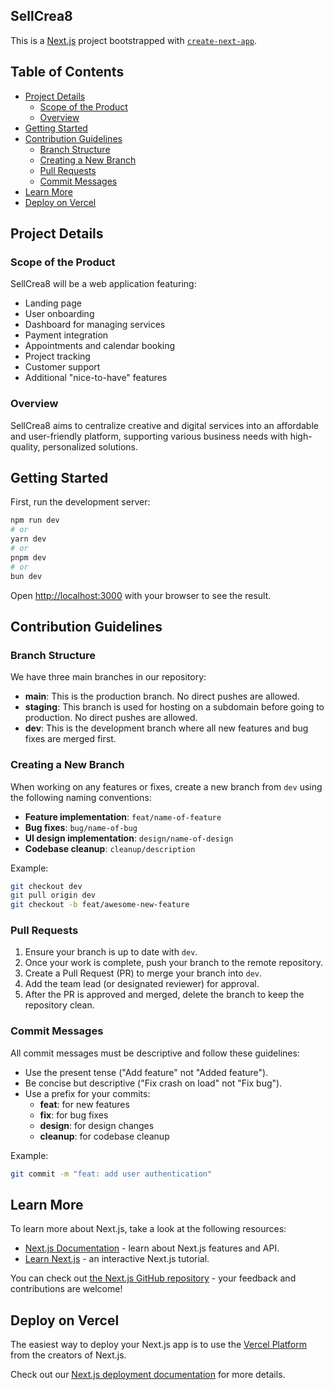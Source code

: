 ## SellCrea8

This is a [Next.js](https://nextjs.org/) project bootstrapped with [`create-next-app`](https://github.com/vercel/next.js/tree/canary/packages/create-next-app).

## Table of Contents

- [Project Details](#project-details)
  - [Scope of the Product](#scope-of-the-product)
  - [Overview](#overview)
- [Getting Started](#getting-started)
- [Contribution Guidelines](#contribution-guidelines)
  - [Branch Structure](#branch-structure)
  - [Creating a New Branch](#creating-a-new-branch)
  - [Pull Requests](#pull-requests)
  - [Commit Messages](#commit-messages)
- [Learn More](#learn-more)
- [Deploy on Vercel](#deploy-on-vercel)

## Project Details

### Scope of the Product

SellCrea8 will be a web application featuring:
- Landing page
- User onboarding
- Dashboard for managing services
- Payment integration
- Appointments and calendar booking
- Project tracking
- Customer support
- Additional "nice-to-have" features

### Overview

SellCrea8 aims to centralize creative and digital services into an affordable and user-friendly platform, supporting various business needs with high-quality, personalized solutions.

## Getting Started

First, run the development server:

```bash
npm run dev
# or
yarn dev
# or
pnpm dev
# or
bun dev
```

Open [http://localhost:3000](http://localhost:3000) with your browser to see the result.

## Contribution Guidelines

### Branch Structure

We have three main branches in our repository:

- **main**: This is the production branch. No direct pushes are allowed.
- **staging**: This branch is used for hosting on a subdomain before going to production. No direct pushes are allowed.
- **dev**: This is the development branch where all new features and bug fixes are merged first.

### Creating a New Branch

When working on any features or fixes, create a new branch from `dev` using the following naming conventions:

- **Feature implementation**: `feat/name-of-feature`
- **Bug fixes**: `bug/name-of-bug`
- **UI design implementation**: `design/name-of-design`
- **Codebase cleanup**: `cleanup/description`

Example:
```bash
git checkout dev
git pull origin dev
git checkout -b feat/awesome-new-feature
```

### Pull Requests

1. Ensure your branch is up to date with `dev`.
2. Once your work is complete, push your branch to the remote repository.
3. Create a Pull Request (PR) to merge your branch into `dev`.
4. Add the team lead (or designated reviewer) for approval.
5. After the PR is approved and merged, delete the branch to keep the repository clean.

### Commit Messages

All commit messages must be descriptive and follow these guidelines:

- Use the present tense ("Add feature" not "Added feature").
- Be concise but descriptive ("Fix crash on load" not "Fix bug").
- Use a prefix for your commits:
  - **feat**: for new features
  - **fix**: for bug fixes
  - **design**: for design changes
  - **cleanup**: for codebase cleanup

Example:
```bash
git commit -m "feat: add user authentication"
```

## Learn More

To learn more about Next.js, take a look at the following resources:

- [Next.js Documentation](https://nextjs.org/docs) - learn about Next.js features and API.
- [Learn Next.js](https://nextjs.org/learn) - an interactive Next.js tutorial.

You can check out [the Next.js GitHub repository](https://github.com/vercel/next.js/) - your feedback and contributions are welcome!

## Deploy on Vercel

The easiest way to deploy your Next.js app is to use the [Vercel Platform](https://vercel.com/new?utm_medium=default-template&filter=next.js&utm_source=create-next-app&utm_campaign=create-next-app-readme) from the creators of Next.js.

Check out our [Next.js deployment documentation](https://nextjs.org/docs/deployment) for more details.
